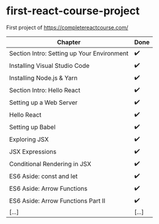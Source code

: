 # first-react-course-project
First project of https://completereactcourse.com/

| Chapter | Done |
| --- | --- |
| Section Intro: Setting up Your Environment | :heavy_check_mark: |
| Installing Visual Studio Code | :heavy_check_mark: |
| Installing Node.js & Yarn | :heavy_check_mark: |
| Section Intro: Hello React | :heavy_check_mark: |
| Setting up a Web Server | :heavy_check_mark: |
| Hello React | :heavy_check_mark: |
| Setting up Babel | :heavy_check_mark: |
| Exploring JSX | :heavy_check_mark: |
| JSX Expressions | :heavy_check_mark: |
| Conditional Rendering in JSX | :heavy_check_mark: |
| ES6 Aside: const and let | :heavy_check_mark: |
| ES6 Aside: Arrow Functions | :heavy_check_mark: |
| ES6 Aside: Arrow Functions Part II | :heavy_check_mark: |
| [...] | [...] |
